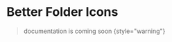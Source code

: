 <show-structure for="chapter,procedure,tab,def"/>

# Better Folder Icons

> documentation is coming soon
{style="warning"}

